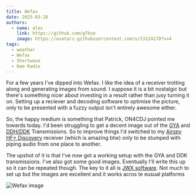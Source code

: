 ```yaml
---
title: Wefax
date: 2025-03-26
authors:
  - name: alex
    link: https://github.com/g7kse
    image: https://avatars.githubusercontent.com/u/13124178?v=4
tags:
  - weather
  - Wefax
  - Shortwave
  - Ham Radio
---
```


For a few years I've dipped into Wefax. I like the idea of a receiver trotting along and generating images from sound. I suppose it is a bit nostalgic but there's something nicer about investing in a result rather than jusy turning it on. Setting up a reciever and decoding software to optimise the picture, only to be presented with a fuzzy output isn't entirely awesome either.

So, the happy medium is something that Patrick, ON4CDJ pointed me towards today. I'd been struggling to get a decent image out of the [GYA](https://weatherfax.com/gya-northwood/) and [DDH/DDK](https://weatherfax.com/ddh3-ddk6-hamburg/) Transmissions. So to improve things I'd switched to my [Airspy HF+ Discovery](https://airspy.com/airspy-hf-discovery/) receiver (which is amazing btw) only to be stumped with piping audio from one place to another.

The upshot of it is that I've now got a working setup with the GYA and DDK transmissions. I've also got some good images. Eventually I'll write this up so it can be repeated though. The key to it all is [JWX software](https://arachnoid.com/JWX/). Not much to set up but the images are excellent and it works acros te eusual platforms

![Wefax image](/img/wefax.jpg#centre)